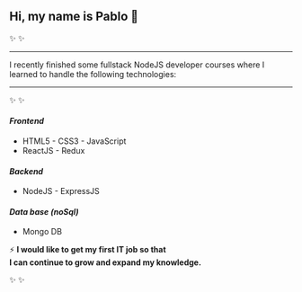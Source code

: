 ## Hi, my name is Pablo 👋
✨   ✨ 

****

I recently finished some fullstack NodeJS developer courses where I learned to handle the following technologies: 
****

✨   ✨ 

#### *Frontend*

- HTML5 - CSS3 - JavaScript 
- ReactJS - Redux
#### *Backend*

- NodeJS - ExpressJS
#### *Data base _(noSql)_*

- Mongo DB

⚡ **I would like to get my first IT job so that  
I can continue to grow and expand my knowledge.**

✨   ✨ 

